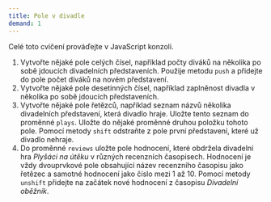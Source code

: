 ```yaml
---
title: Pole v divadle
demand: 1
---
```


Celé toto cvičení prováďejte v JavaScript konzoli.

1. Vytvořte nějaké pole celých čísel, například počty diváků na několika po sobě jdoucích divadelních představeních. Použije metodu `push` a přidejte do pole počet diváků na novém představení.
1. Vytvořte nějaké pole desetinných čísel, například zaplněnost divadla v několika po sobě jdoucích představeních.
1. Vytvořte nějaké pole řetězců, například seznam názvů několika divadelních představení, která divadlo hraje. Uložte tento seznam do proměnné `plays`. Uložte do nějaké proměnné druhou položku tohoto pole. Pomocí metody `shift` odstraňte z pole první představení, které už divadlo nehraje.
1. Do proměnné `reviews` uložte pole hodnocení, které obdržela divadelní hra <i>Plyšáci na útěku</i> v různých recenzních časopisech. Hodnocení je vždy dvouprvkové pole obsahující název recenzního časopisu jako řetězec a samotné hodnocení jako číslo mezi 1 až 10. Pomocí metody `unshift` přidejte na začátek nové hodnocení z časopisu <i>Divadelní oběžník</i>.
